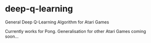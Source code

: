 # deep-q-learning
General Deep Q-Learning Algorithm for Atari Games

Currently works for Pong. Generalisation for other Atari Games coming soon...
